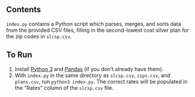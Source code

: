 ## Contents
`index.py` contains a Python script which parses, merges, and sorts data from the provided CSV files, filling in the second-lowest cost silver plan for the zip codes in `slcsp.csv`. 
## To Run
1. Install [Python 3](http://docs.python-guide.org/en/latest/starting/install3/osx/) and [Pandas](https://pandas.pydata.org/) (if you don't already have them). 
2. With `index.py` in the same directory as `slcsp.csv`, `zips.csv`, and `plans.csv`, run `python3 index.py`. The correct rates will be populated in the "Rates" column of the `slcsp.csv` file.